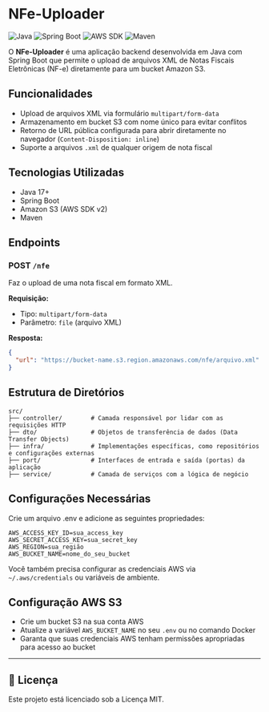 # NFe-Uploader
![Java](https://img.shields.io/badge/Java-17-orange)
![Spring Boot](https://img.shields.io/badge/Spring%20Boot-3.4.5-brightgreen)
![AWS SDK](https://img.shields.io/badge/AWS%20SDK-2.22.0-yellow)
![Maven](https://img.shields.io/badge/Maven-3.9.6-red)

O **NFe-Uploader** é uma aplicação backend desenvolvida em Java com Spring Boot que permite o upload de arquivos XML de Notas Fiscais Eletrônicas (NF-e) diretamente para um bucket Amazon S3.
## Funcionalidades

- Upload de arquivos XML via formulário `multipart/form-data`
- Armazenamento em bucket S3 com nome único para evitar conflitos
- Retorno de URL pública configurada para abrir diretamente no navegador (`Content-Disposition: inline`)
- Suporte a arquivos `.xml` de qualquer origem de nota fiscal

## Tecnologias Utilizadas

- Java 17+
- Spring Boot
- Amazon S3 (AWS SDK v2)
- Maven

## Endpoints

### POST `/nfe`

Faz o upload de uma nota fiscal em formato XML.

**Requisição:**

- Tipo: `multipart/form-data`
- Parâmetro: `file` (arquivo XML)

**Resposta:**

```json
{
  "url": "https://bucket-name.s3.region.amazonaws.com/nfe/arquivo.xml"
}
```

## Estrutura de Diretórios

```
src/
├── controller/        # Camada responsável por lidar com as requisições HTTP
├── dto/               # Objetos de transferência de dados (Data Transfer Objects)
├── infra/             # Implementações específicas, como repositórios e configurações externas
├── port/              # Interfaces de entrada e saída (portas) da aplicação
├── service/           # Camada de serviços com a lógica de negócio
```

## Configurações Necessárias

Crie um arquivo .env e adicione as seguintes propriedades:

```.env
AWS_ACCESS_KEY_ID=sua_access_key
AWS_SECRET_ACCESS_KEY=sua_secret_key
AWS_REGION=sua_região
AWS_BUCKET_NAME=nome_do_seu_bucket
```

Você também precisa configurar as credenciais AWS via `~/.aws/credentials` ou variáveis de ambiente.


## Configuração AWS S3

- Crie um bucket S3 na sua conta AWS  
- Atualize a variável `AWS_BUCKET_NAME` no seu `.env` ou no comando Docker  
- Garanta que suas credenciais AWS tenham permissões apropriadas para acesso ao bucket




---

## 📄 Licença

Este projeto está licenciado sob a Licença MIT.
